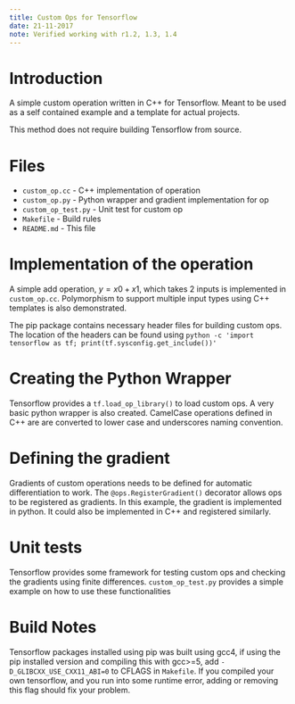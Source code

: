 ```yaml
---
title: Custom Ops for Tensorflow
date: 21-11-2017
note: Verified working with r1.2, 1.3, 1.4
---
```


# Introduction

A simple custom operation written in C++ for Tensorflow. Meant to be used as
a self contained example and a template for actual projects.

This method does not require building Tensorflow from source.

# Files

- `custom_op.cc` - C++ implementation of operation
- `custom_op.py` - Python wrapper and gradient implementation for op
- `custom_op_test.py` - Unit test for custom op
- `Makefile` - Build rules
- `README.md` - This file

# Implementation of the operation

A simple add operation, $y = x0 + x1$, which takes 2 inputs is implemented in
`custom_op.cc`. Polymorphism to support multiple input types using C++
templates is also demonstrated.

The pip package contains necessary header files for building custom ops. 
The location of the headers can be found using 
`python -c 'import tensorflow as tf; print(tf.sysconfig.get_include())'`

# Creating the Python Wrapper

Tensorflow provides a `tf.load_op_library()` to load custom ops. A very basic
python wrapper is also created. CamelCase operations defined in C++ are are
converted to lower case and underscores naming convention. 

# Defining the gradient

Gradients of custom operations needs to be defined for automatic
differentiation to work. The `@ops.RegisterGradient()` decorator allows ops to
be registered as gradients. In this example, the gradient is implemented in
python. It could also be implemented in C++ and registered similarly.

# Unit tests

Tensorflow provides some framework for testing custom ops and checking the
gradients using finite differences. `custom_op_test.py` provides a simple
example on how to use these functionalities


# Build Notes

Tensorflow packages installed using pip was built using gcc4, if using the pip
installed version and compiling this with gcc>=5, add
`-D_GLIBCXX_USE_CXX11_ABI=0` to CFLAGS in `Makefile`. If you compiled your own
tensorflow, and you run into some runtime error, adding or removing this flag
should fix your problem.

